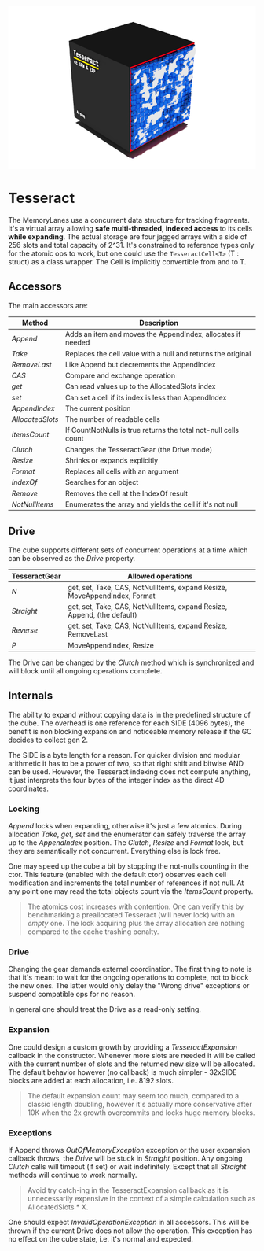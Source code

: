 ﻿

![](Tesseract.png)

# Tesseract

The MemoryLanes use a concurrent data structure for tracking fragments. 
It's a virtual array allowing **safe multi-threaded, indexed access** to its cells 
**while expanding**. The actual storage are four jagged arrays with a side of 256 slots
and total capacity of 2^31. It's constrained to reference types only for the atomic ops to work,
but one could use the ```TesseractCell<T>``` (T : struct) as a class wrapper. The Cell is implicitly
convertible from and to T.
 

## Accessors

The main accessors are:

| Method           | Description                                                     |
| ---------------- | --------------------------------------------------------------- |
| *Append*         | Adds an item and moves the AppendIndex, allocates if needed     |
| *Take*           | Replaces the cell value with a null and returns the original    |
| *RemoveLast*     | Like Append but decrements the AppendIndex                      |
| *CAS*            | Compare and exchange operation                                  |
| *get*            | Can read values up to the AllocatedSlots index                  |
| *set*            | Can set a cell if its index is less than AppendIndex            |
| *AppendIndex*    | The current position                                            |
| *AllocatedSlots* | The number of readable cells                                    |
| *ItemsCount*     | If CountNotNulls is true returns the total not-null cells count |
| *Clutch*         | Changes the TesseractGear (the Drive mode)                      |
| *Resize*         | Shrinks or expands explicitly                                   |
| *Format*         | Replaces all cells with an argument                             |
| *IndexOf*        | Searches for an object                                          |
| *Remove*         | Removes the cell at the IndexOf result                          |
| *NotNullItems*   | Enumerates the array and yields the cell if it's not null       |



## Drive

The cube supports different sets of concurrent operations at a time which can be observed as
the *Drive* property.

| TesseractGear | Allowed operations                                                        |
| ------------- | ------------------------------------------------------------------------- |
| *N*           | get, set, Take, CAS, NotNullItems, expand Resize, MoveAppendIndex, Format |
| *Straight*    | get, set, Take, CAS, NotNullItems, expand Resize, Append, (the default)   |
| *Reverse*     | get, set, Take, CAS, NotNullItems, expand Resize, RemoveLast              |
| *P*           | MoveAppendIndex, Resize                                                   |

The Drive can be changed by the *Clutch* method which is synchronized and will
block until all ongoing operations complete. 

## Internals

The ability to expand without copying data is in the predefined structure of the cube. 
The overhead is one reference for each SIDE (4096 bytes), the benefit is non blocking 
expansion and noticeable memory release if the GC decides to collect gen 2. 

The SIDE is a byte length for a reason. For quicker division and modular arithmetic it has to be
a power of two, so that right shift and bitwise AND can be used. 
However, the Tesseract indexing does not compute anything, it just interprets the four bytes of the
integer index as the direct 4D coordinates. 

### Locking

*Append* locks when expanding, otherwise it's just a few atomics. During allocation 
*Take*, *get*, *set* and the enumerator can safely traverse the array up to the *AppendIndex* position. 
The *Clutch*, *Resize* and *Format* lock, but they are semantically not concurrent. 
Everything else is lock free.

One may speed up the cube a bit by stopping the not-nulls counting in the ctor.
This feature (enabled with the default ctor) observes each cell modification and 
increments the total number of references if not null. At any point one may read 
the total objects count via the *ItemsCount* property. 

> The atomics cost increases with contention. One can verify this by benchmarking a
> preallocated Tesseract (will never lock) with an *empty* one. The lock acquiring plus
> the array allocation are nothing compared to the cache trashing penalty.

### Drive

Changing the gear demands external coordination. The first thing to note is that 
it's meant to wait for the ongoing operations to complete, not to block the new ones.
The latter would only delay the "Wrong drive" exceptions or suspend compatible ops
for no reason. 

In general one should treat the Drive as a read-only setting.


### Expansion

One could design a custom growth by providing a *TesseractExpansion* callback in the constructor.
Whenever more slots are needed it will be called with the current number of slots and the returned
new size will be allocated. The default behavior however (no callback) is much simpler - 
32xSIDE blocks are added at each allocation, i.e. 8192 slots.

> The default expansion count may seem too much, compared to a classic length doubling, 
> however it's actually more conservative after 10K when the 2x growth overcommits and locks
> huge memory blocks.

### Exceptions

If Append throws *OutOfMemoryException* exception or the user expansion callback throws, 
the *Drive* will be stuck in *Straight* position. Any ongoing *Clutch* calls will timeout 
(if set) or wait indefinitely. Except that all *Straight* methods will continue to work normally.

> Avoid try catch-ing in the TesseractExpansion callback as it is unnecessarily expensive
> in the context of a simple calculation such as AllocatedSlots * X.

One should expect *InvalidOperationException* in all accessors. This will be thrown
if the current Drive does not allow the operation. This exception has no effect on 
the cube state, i.e. it's normal and expected.


